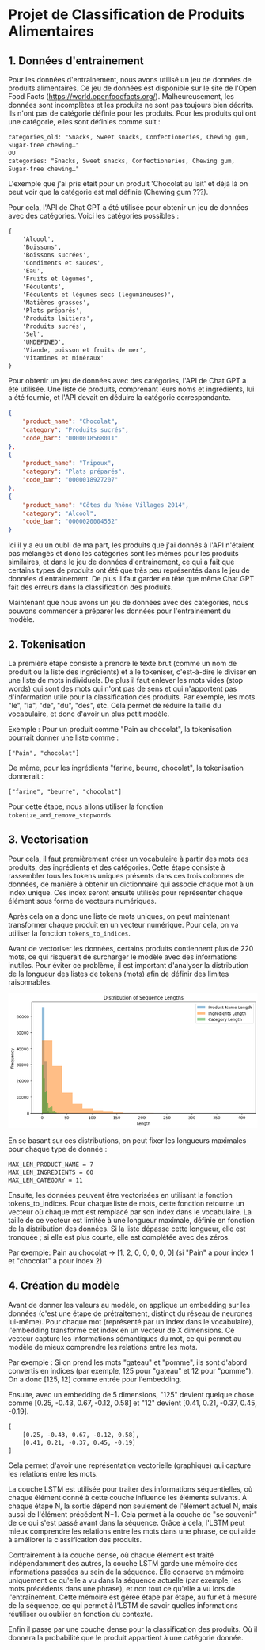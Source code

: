 # Projet de Classification de Produits Alimentaires

## 1. Données d'entrainement

Pour les données d'entrainement, nous avons utilisé un jeu de données de produits alimentaires. Ce jeu de données est disponible sur le site de l'Open Food Facts (https://world.openfoodfacts.org/).
Malheureusement, les données sont incomplètes et les produits ne sont pas toujours bien décrits. Ils n'ont pas de catégorie définie pour les produits.
Pour les produits qui ont une catégorie, elles sont définies comme suit :

```
categories_old: "Snacks, Sweet snacks, Confectioneries, Chewing gum, Sugar-free chewing…"
OU
categories: "Snacks, Sweet snacks, Confectioneries, Chewing gum, Sugar-free chewing…"
```

L'exemple que j'ai pris était pour un produit 'Chocolat au lait' et déjà là on peut voir que la catégorie est mal définie (Chewing gum ???).

Pour cela, l'API de Chat GPT a été utilisée pour obtenir un jeu de données avec des catégories.
Voici les catégories possibles :
```
{
    'Alcool',
    'Boissons',
    'Boissons sucrées',
    'Condiments et sauces',
    'Eau',
    'Fruits et légumes',
    'Féculents',
    'Féculents et légumes secs (légumineuses)',
    'Matières grasses',
    'Plats préparés',
    'Produits laitiers',
    'Produits sucrés',
    'Sel',
    'UNDEFINED',
    'Viande, poisson et fruits de mer',
    'Vitamines et minéraux'
}
```

Pour obtenir un jeu de données avec des catégories, l'API de Chat GPT a été utilisée. Une liste de produits, comprenant leurs noms et ingrédients, lui a été fournie, et l'API devait en déduire la catégorie correspondante.

```json
{
    "product_name": "Chocolat",
    "category": "Produits sucrés",
    "code_bar": "0000018568011"
},
{
    "product_name": "Tripoux",
    "category": "Plats préparés",
    "code_bar": "0000018927207"
},
{
    "product_name": "Côtes du Rhône Villages 2014",
    "category": "Alcool",
    "code_bar": "0000020004552"
}
```

Ici il y a eu un oubli de ma part, les produits que j'ai donnés à l'API n'étaient pas mélangés et donc les catégories sont les mêmes pour les produits similaires, et dans le jeu de données d'entrainement, ce qui a fait que certains types de produits ont été que très peu représentés dans le jeu de données d'entrainement. De plus il faut garder en tête que même Chat GPT fait des erreurs dans la classification des produits.

Maintenant que nous avons un jeu de données avec des catégories, nous pouvons commencer à préparer les données pour l'entrainement du modèle.

## 2. Tokenisation

La première étape consiste à prendre le texte brut (comme un nom de produit ou la liste des ingrédients) et à le tokeniser, c'est-à-dire le diviser en une liste de mots individuels.
De plus il faut enlever les mots vides (stop words) qui sont des mots qui n'ont pas de sens et qui n'apportent pas d'information utile pour la classification des produits. Par exemple, les mots "le", "la", "de", "du", "des", etc. Cela permet de réduire la taille du vocabulaire, et donc d'avoir un plus petit modèle.

Exemple : Pour un produit comme "Pain au chocolat", la tokenisation pourrait donner une liste comme :
```
["Pain", "chocolat"]
```

De même, pour les ingrédients "farine, beurre, chocolat", la tokenisation donnerait :
```
["farine", "beurre", "chocolat"]
```

Pour cette étape, nous allons utiliser la fonction `tokenize_and_remove_stopwords`.

## 3. Vectorisation

Pour cela, il faut premièrement créer un vocabulaire à partir des mots des produits, des ingrédients et des catégories. Cette étape consiste à rassembler tous les tokens uniques présents dans ces trois colonnes de données, de manière à obtenir un dictionnaire qui associe chaque mot à un index unique. Ces index seront ensuite utilisés pour représenter chaque élément sous forme de vecteurs numériques.

Après cela on a donc une liste de mots uniques, on peut maintenant transformer chaque produit en un vecteur numérique. Pour cela, on va utiliser la fonction `tokens_to_indices`.

Avant de vectoriser les données, certains produits contiennent plus de 220 mots, ce qui risquerait de surcharger le modèle avec des informations inutiles. Pour éviter ce problème, il est important d'analyser la distribution de la longueur des listes de tokens (mots) afin de définir des limites raisonnables.

![Distribution des longueurs de séquences](https://github.com/Azzary/OpenFoodFactAnalyse/blob/main/images/distribution_sequence_lengths.png?raw=true)

En se basant sur ces distributions, on peut fixer les longueurs maximales pour chaque type de donnée :
```	
MAX_LEN_PRODUCT_NAME = 7
MAX_LEN_INGREDIENTS = 60
MAX_LEN_CATEGORY = 11
```

Ensuite, les données peuvent être vectorisées en utilisant la fonction tokens_to_indices. Pour chaque liste de mots, cette fonction retourne un vecteur où chaque mot est remplacé par son index dans le vocabulaire. La taille de ce vecteur est limitée à une longueur maximale, définie en fonction de la distribution des données. Si la liste dépasse cette longueur, elle est tronquée ; si elle est plus courte, elle est complétée avec des zéros.

Par exemple: Pain au chocolat -> [1, 2, 0, 0, 0, 0, 0] (si "Pain" a pour index 1 et "chocolat" a pour index 2)

## 4. Création du modèle

Avant de donner les valeurs au modèle, on applique un embedding sur les données (c'est une étape de prétraitement, distinct du réseau de neurones lui-même). Pour chaque mot (représenté par un index dans le vocabulaire), l'embedding transforme cet index en un vecteur de X dimensions. Ce vecteur capture les informations sémantiques du mot, ce qui permet au modèle de mieux comprendre les relations entre les mots.

Par exemple :
Si on prend les mots "gateau" et "pomme", ils sont d'abord convertis en indices (par exemple, 125 pour "gateau" et 12 pour "pomme").
On a donc [125, 12] comme entrée pour l'embedding.

Ensuite, avec un embedding de 5 dimensions, "125" devient quelque chose comme [0.25, -0.43, 0.67, -0.12, 0.58] et "12" devient [0.41, 0.21, -0.37, 0.45, -0.19].
```
[
    [0.25, -0.43, 0.67, -0.12, 0.58],
    [0.41, 0.21, -0.37, 0.45, -0.19]
]
```

Cela permet d'avoir une représentation vectorielle (graphique) qui capture les relations entre les mots.

La couche LSTM est utilisée pour traiter des informations séquentielles, où chaque élément donné à cette couche influence les éléments suivants. À chaque étape N, la sortie dépend non seulement de l'élément actuel N, mais aussi de l'élément précédent N−1. Cela permet à la couche de "se souvenir" de ce qui s'est passé avant dans la séquence. Grâce à cela, l'LSTM peut mieux comprendre les relations entre les mots dans une phrase, ce qui aide à améliorer la classification des produits.

Contrairement à la couche dense, où chaque élément est traité indépendamment des autres, la couche LSTM garde une mémoire des informations passées au sein de la séquence. Elle conserve en mémoire uniquement ce qu'elle a vu dans la séquence actuelle (par exemple, les mots précédents dans une phrase), et non tout ce qu'elle a vu lors de l'entraînement. Cette mémoire est gérée étape par étape, au fur et à mesure de la séquence, ce qui permet à l'LSTM de savoir quelles informations réutiliser ou oublier en fonction du contexte.

Enfin il passe par une couche dense pour la classification des produits. Où il donnera la probabilité que le produit appartient à une catégorie donnée.
